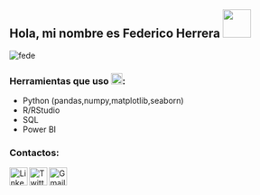 ## Hola, mi nombre es Federico Herrera <img src="https://pa1.narvii.com/6919/4f6170171a9bebd68d660c39dd0e2962f9a8372ar1-480-342_hq.gif" width="50" height="50" />


![fede](https://user-images.githubusercontent.com/78045176/172668020-6cf9947d-c770-48a0-b8a5-fcf779dfb048.png)

### Herramientas que uso <img src="https://pic.sopili.net/pub/emoji/twitter/2/72x72/1f4aa.png" width=20 height=20>:
*   Python (pandas,numpy,matplotlib,seaborn)
*   R/RStudio 
*   SQL
*   Power BI


### Contactos: 
<a href="https://www.linkedin.com/in/h%C3%A9ctor-federico-herrera-3ba44b203/">
    <img height="32" align="left" alt="Linkedim" src="https://fatimamartinez.es/wp-content/uploads/2019/02/logo-linkedin-600-x-600.jpg" />
</a>

<a href="https://twitter.com/fedeherrerahect">
    <img height="32" align="left" alt="Twitter" src="https://www.ucm.es/juliovelez/file/tw/?ver" />
</a>

<a href="mailto:herrerafedericohectorgmail.com?">
    <img height="32" align="left" alt="Gmail" src="https://www.profesionalreview.com/wp-content/uploads/2017/05/3-extensiones-para-ser-m%C3%A1s-productivo-con-Gmail-00-1280x720.jpg" />
</a>



